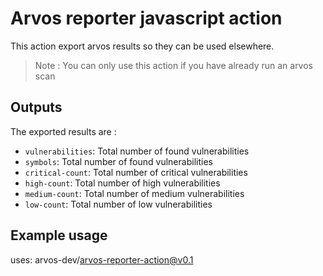# Arvos reporter javascript action

This action export arvos results so they can be used elsewhere. 

> Note : You can only use this action if you have already run an arvos scan

## Outputs

The exported results are : 

  - `vulnerabilities`: Total number of found vulnerabilities
  - `symbols`: Total number of found vulnerabilities
  - `critical-count`: Total number of critical vulnerabilities
  - `high-count`: Total number of high vulnerabilities
  - `medium-count`: Total number of medium vulnerabilities
  - `low-count`: Total number of low vulnerabilities

## Example usage

uses: arvos-dev/arvos-reporter-action@v0.1
